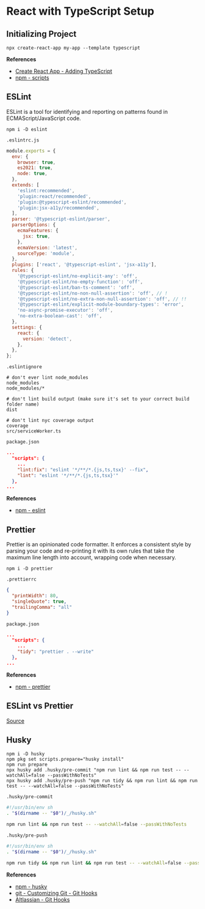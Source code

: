 # React with TypeScript Setup

## Initializing Project

```
npx create-react-app my-app --template typescript
```

**References**

- [Create React App - Adding TypeScript](https://create-react-app.dev/docs/adding-typescript/)
- [npm - scripts](https://docs.npmjs.com/cli/v9/using-npm/scripts)

## ESLint

ESLint is a tool for identifying and reporting on patterns found in ECMAScript/JavaScript code.

```
npm i -D eslint
```

`.eslintrc.js`

```js
module.exports = {
  env: {
    browser: true,
    es2021: true,
    node: true,
  },
  extends: [
    'eslint:recommended',
    'plugin:react/recommended',
    'plugin:@typescript-eslint/recommended',
    'plugin:jsx-a11y/recommended',
  ],
  parser: '@typescript-eslint/parser',
  parserOptions: {
    ecmaFeatures: {
      jsx: true,
    },
    ecmaVersion: 'latest',
    sourceType: 'module',
  },
  plugins: ['react', '@typescript-eslint', 'jsx-a11y'],
  rules: {
    '@typescript-eslint/no-explicit-any': 'off',
    '@typescript-eslint/no-empty-function': 'off',
    '@typescript-eslint/ban-ts-comment': 'off',
    '@typescript-eslint/no-non-null-assertion': 'off', // !
    '@typescript-eslint/no-extra-non-null-assertion': 'off', // !!
    '@typescript-eslint/explicit-module-boundary-types': 'error',
    'no-async-promise-executor': 'off',
    'no-extra-boolean-cast': 'off',
  },
  settings: {
    react: {
      version: 'detect',
    },
  },
};
```

`.eslintignore`

```
# don't ever lint node_modules
node_modules
node_modules/*

# don't lint build output (make sure it's set to your correct build folder name)
dist

# don't lint nyc coverage output
coverage
src/serviceWorker.ts
```

`package.json`

```json
...
  "scripts": {
    ...
    "lint:fix": "eslint '*/**/*.{js,ts,tsx}' --fix",
    "lint": "eslint '*/**/*.{js,ts,tsx}'"
  },
...
```

**References**

- [npm - eslint](https://www.npmjs.com/package/eslint)

## Prettier

Prettier is an opinionated code formatter. It enforces a consistent style by parsing your code and re-printing it with its own rules that take the maximum line length into account, wrapping code when necessary.

```
npm i -D prettier
```

`.prettierrc`

```json
{
  "printWidth": 80,
  "singleQuote": true,
  "trailingComma": "all"
}
```

`package.json`

```json
...
  "scripts": {
    ...
    "tidy": "prettier . --write"
  },
...
```

**References**

- [npm - prettier](https://www.npmjs.com/package/prettier)

## ESLint vs Prettier

[Source](https://blog.logrocket.com/using-prettier-eslint-automate-formatting-fixing-javascript/#managing-eslint-rules-avoid-conflict-prettier)

## Husky

```
npm i -D husky
npm pkg set scripts.prepare="husky install"
npm run prepare
npx husky add .husky/pre-commit "npm run lint && npm run test -- --watchAll=false --passWithNoTests"
npx husky add .husky/pre-push "npm run tidy && npm run lint && npm run test -- --watchAll=false --passWithNoTests"
```

`.husky/pre-commit`

```sh
#!/usr/bin/env sh
. "$(dirname -- "$0")/_/husky.sh"

npm run lint && npm run test -- --watchAll=false --passWithNoTests
```

`.husky/pre-push`

```sh
#!/usr/bin/env sh
. "$(dirname -- "$0")/_/husky.sh"

npm run tidy && npm run lint && npm run test -- --watchAll=false --passWithNoTests
```

**References**

- [npm - husky](https://www.npmjs.com/package/husky)
- [git - Customizing Git - Git Hooks](https://git-scm.com/book/en/v2/Customizing-Git-Git-Hooks)
- [Altlassian - Git Hooks](https://www.atlassian.com/git/tutorials/git-hooks)
